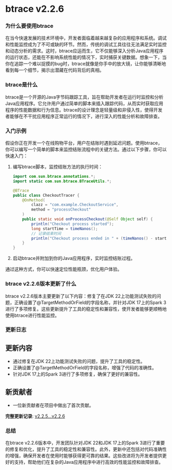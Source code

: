 # btrace v2.2.6
### 为什么要使用btrace

在当今快速发展的技术环境中，开发者面临着越来越复杂的应用程序和系统。调试和性能监控成为了不可或缺的环节。然而，传统的调试工具往往无法满足实时监控和动态分析的需求。这时，btrace应运而生，它不仅能够深入分析Java应用程序的运行状态，还能在不影响系统性能的情况下，实时捕获关键数据。想象一下，当你在追踪一个难以捉摸的bug时，btrace就像是你手中的放大镜，让你能够清晰地看到每一个细节，揭示出潜藏在代码背后的真相。

### btrace是什么

btrace是一个开源的Java字节码跟踪工具，旨在帮助开发者在运行时监控和分析Java应用程序。它允许用户通过简单的脚本来插入跟踪代码，从而实时获取应用程序的性能数据和行为信息。btrace的设计理念是轻量级和非侵入性，使得开发者能够在不干扰应用程序正常运行的情况下，进行深入的性能分析和故障排查。

### 入门示例

假设你正在开发一个在线购物平台，用户在结账时遇到延迟问题。使用btrace，你可以编写一个简单的脚本来监控结账流程中的关键方法。通过以下步骤，你可以快速入门：

1. 编写btrace脚本，监控结账方法的执行时间：
   ```java
   import com.sun.btrace.annotations.*;
   import static com.sun.btrace.BTraceUtils.*;

   @BTrace
   public class CheckoutTracer {
       @OnMethod(
           clazz = "com.example.CheckoutService",
           method = "processCheckout"
       )
       public static void onProcessCheckout(@Self Object self) {
           println("Checkout process started");
           long startTime = timeNanos();
           // 记录结束时间
           println("Checkout process ended in " + (timeNanos() - startTime) + " ns");
       }
   }
   ```

2. 启动btrace并附加到你的Java应用程序，实时监控结账过程。

通过这种方式，你可以快速定位性能瓶颈，优化用户体验。

### btrace v2.2.6版本更新了什么

btrace v2.2.6版本主要更新了以下内容：修复了在JDK 22上功能测试失败的问题，正确设置了@TargetMethodOrField的字段名称，并针对JDK 17上的Spark 3进行了多项修复。这些更新提升了工具的稳定性和兼容性，使开发者能够更顺畅地使用btrace进行性能监控。

### 更新日志

## 更新内容
- 通过修复在JDK 22上功能测试失败的问题，提升了工具的稳定性。
- 正确设置了@TargetMethodOrField的字段名称，增强了代码的准确性。
- 针对JDK 17上的Spark 3进行了多项修复，确保了更好的兼容性。

## 新贡献者
- 一位新贡献者在项目中做出了首次贡献。

**完整更新记录**: [v2.2.5...v2.2.6](https://github.com/btraceio/btrace/compare/v2.2.5...v2.2.6)

### 总结

在btrace v2.2.6版本中，开发团队针对JDK 22和JDK 17上的Spark 3进行了重要的修复和优化，提升了工具的稳定性和兼容性。此外，更新中还包括对代码准确性的增强，确保开发者在使用时能够获得更可靠的结果。这些改进将为开发者提供更好的支持，帮助他们在复杂的Java应用程序中进行高效的性能监控和故障排查。